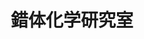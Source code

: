 ---
title: "錯体化学研究室"
draft: false

# page title background image
bg_image: "images/banner/bg1.jpg"

# meta description ~100 letters in Japanese
description : "金属錯体の合成と構造及び物性に関する研究"

# Research image
image: "images/research/research-6.jpg"

# taxonomy
la_categories: "物質化学" # 分子化学 | 物質化学 | 反応化学
keywords: ["遷移金属およびランタノイド錯体", "キラリティ", "多核錯体・クラスター"]

# faculties; label: true name and title
faculties:
  suzuki: "\u9234\u6728 \u5B5D\u7FA9 \u6559\u6388"


# contact info
contact:
- icon: ti-email
  link: mailto:suzuki@okayama-u.ac.jp
  name: suzuki@okayama-u.ac.jp
- icon: ti-mobile
  link: tel:086-251-7900
  name: 086-251-7900
- icon: ti-printer
  link: tel:086-251-7900
  name: FAX 086-251-7900


- name : "錯体化学研究室"
  icon : "ti-world" # icon pack : https://themify.me/themify-icons
  link : "http://chem.okayama-u.ac.jp/~complex/Coord.Chem/Home.html"

- name : "700-8530 岡山県岡山市津島中3－1－1"
  icon : "ti-location-pin" # icon pack : https://themify.me/themify-icons
  link : "#"

# type
type: "laboratory"
---